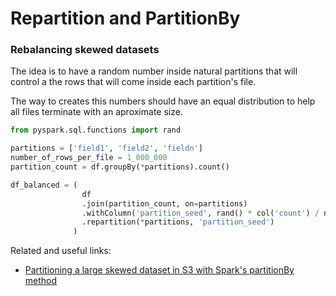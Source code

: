 
# Repartition and PartitionBy


### Rebalancing skewed datasets

The idea is to have a random number inside natural partitions 
that will control a the rows that will come inside each partition's file. 

The way to creates this numbers should have an equal distribution to help
all files terminate with an aproximate size. 


```python
from pyspark.sql.functions import rand

partitions = ['field1', 'field2', 'fieldn']
number_of_rows_per_file = 1_000_000
partition_count = df.groupBy(*partitions).count()

df_balanced = ( 
				df
				.join(partition_count, on=partitions)
				.withColumn('partition_seed', rand() * col('count') / number_of_rows_per_file)
				.repartition(*partitions, 'partition_seed')
			  )
```

Related and useful links:
- [Partitioning a large skewed dataset in S3 with Spark's partitionBy method](https://stackoverflow.com/questions/53037124/partitioning-a-large-skewed-dataset-in-s3-with-sparks-partitionby-method/65433689#65433689)